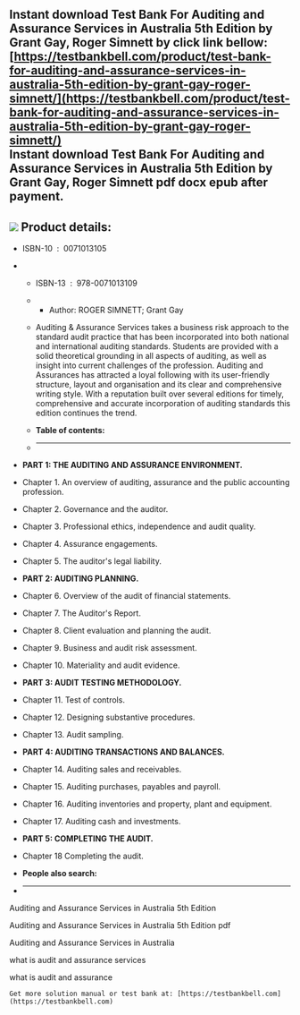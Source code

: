Instant download **Test Bank For Auditing and Assurance Services in Australia 5th Edition by Grant Gay, Roger Simnett** by click link bellow:  
[https://testbankbell.com/product/test-bank-for-auditing-and-assurance-services-in-australia-5th-edition-by-grant-gay-roger-simnett/](https://testbankbell.com/product/test-bank-for-auditing-and-assurance-services-in-australia-5th-edition-by-grant-gay-roger-simnett/)  
**Instant download Test Bank For Auditing and Assurance Services in Australia 5th Edition by Grant Gay, Roger Simnett pdf docx epub after payment.**
----------------------------------------------------------------------------------------------------------------------------------------------------


![](https://testbankbell.com/wp-content/uploads/2023/05/image__66926.1412696784.1280.1280.jpg)
**Product details:**
--------------------


* ISBN-10 ‏ : ‎ 0071013105
* * ISBN-13 ‏ : ‎ 978-0071013109
  * * Author: ROGER SIMNETT; Grant Gay
   
  * Auditing & Assurance Services takes a business risk approach to the standard audit practice that has been incorporated into both national and international auditing standards. Students are provided with a solid theoretical grounding in all aspects of auditing, as well as insight into current challenges of the profession. Auditing and Assurances has attracted a loyal following with its user-friendly structure, layout and organisation and its clear and comprehensive writing style. With a reputation built over several editions for timely, comprehensive and accurate incorporation of auditing standards this edition continues the trend.
  * **Table of contents:**
  * ----------------------
 
* **PART 1: THE AUDITING AND ASSURANCE ENVIRONMENT.**

* Chapter 1. An overview of auditing, assurance and the public accounting profession.

* Chapter 2. Governance and the auditor.

* Chapter 3. Professional ethics, independence and audit quality.

* Chapter 4. Assurance engagements.

* Chapter 5. The auditor's legal liability.

* **PART 2: AUDITING PLANNING.**

* Chapter 6. Overview of the audit of financial statements.

* Chapter 7. The Auditor's Report.

* Chapter 8. Client evaluation and planning the audit.

* Chapter 9. Business and audit risk assessment.

* Chapter 10. Materiality and audit evidence.

* **PART 3: AUDIT TESTING METHODOLOGY.**

* Chapter 11. Test of controls.

* Chapter 12. Designing substantive procedures.

* Chapter 13. Audit sampling.

* **PART 4: AUDITING TRANSACTIONS AND BALANCES.**

* Chapter 14. Auditing sales and receivables.

* Chapter 15. Auditing purchases, payables and payroll.

* Chapter 16. Auditing inventories and property, plant and equipment.

* Chapter 17. Auditing cash and investments.

* **PART 5: COMPLETING THE AUDIT.**

* Chapter 18 Completing the audit.
* **People also search:**
* -----------------------

Auditing and Assurance Services in Australia 5th Edition

Auditing and Assurance Services in Australia 5th Edition pdf

Auditing and Assurance Services in Australia

what is audit and assurance services

what is audit and assurance


    Get more solution manual or test bank at: [https://testbankbell.com](https://testbankbell.com)
